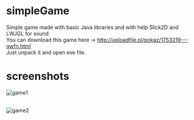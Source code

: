 # simpleGame
Simple game made with basic Java libraries and with help Slick2D and LWJGL for sound<br />
You can download this game here -> http://uploadfile.pl/pokaz/1753219---qwfn.html <br />
Just unpack it and open exe file. <br />
# screenshots
![game1](https://user-images.githubusercontent.com/49452547/58205946-f9158880-7cdf-11e9-94e9-7c0182b20b13.png) <br /> <br />

![game2](https://user-images.githubusercontent.com/49452547/58206040-2feb9e80-7ce0-11e9-906d-7645ee762b42.png) <br /> <br />





